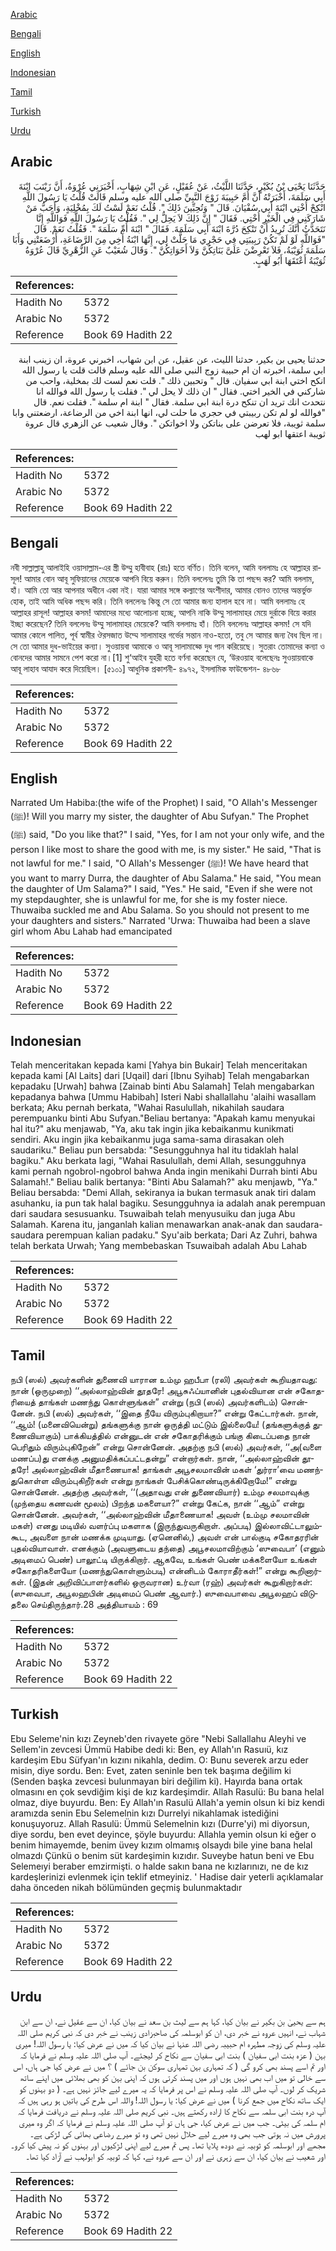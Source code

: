 [Arabic](#arabic)

[Bengali](#bengali)

[English](#english)

[Indonesian](#indonesian)

[Tamil](#tamil)

[Turkish](#turkish)

[Urdu](#urdu)

## Arabic


<div dir="rtl" lang="ar" style={{fontSize:'larger',backgroundColor:'#f8f9fa',padding:20}}>
حَدَّثَنَا يَحْيَى بْنُ بُكَيْرٍ، حَدَّثَنَا اللَّيْثُ، عَنْ عُقَيْلٍ، عَنِ ابْنِ شِهَابٍ، أَخْبَرَنِي عُرْوَةُ، أَنَّ زَيْنَبَ ابْنَةَ أَبِي سَلَمَةَ، أَخْبَرَتْهُ أَنَّ أُمَّ حَبِيبَةَ زَوْجَ النَّبِيِّ صلى الله عليه وسلم قَالَتْ قُلْتُ يَا رَسُولَ اللَّهِ انْكِحْ أُخْتِي ابْنَةَ أَبِي سُفْيَانَ‏.‏ قَالَ ‏"‏ وَتُحِبِّينَ ذَلِكَ ‏"‏‏.‏ قُلْتُ نَعَمْ لَسْتُ لَكَ بِمُخْلِيَةٍ، وَأَحَبُّ مَنْ شَارَكَنِي فِي الْخَيْرِ أُخْتِي‏.‏ فَقَالَ ‏"‏ إِنَّ ذَلِكَ لاَ يَحِلُّ لِي ‏"‏‏.‏ فَقُلْتُ يَا رَسُولَ اللَّهِ فَوَاللَّهِ إِنَّا نَتَحَدَّثُ أَنَّكَ تُرِيدُ أَنْ تَنْكِحَ دُرَّةَ ابْنَةَ أَبِي سَلَمَةَ‏.‏ فَقَالَ ‏"‏ ابْنَةَ أُمِّ سَلَمَةَ ‏"‏‏.‏ فَقُلْتُ نَعَمْ‏.‏ قَالَ ‏"‏فَوَاللَّهِ لَوْ لَمْ تَكُنْ رَبِيبَتِي فِي حَجْرِي مَا حَلَّتْ لِي، إِنَّهَا ابْنَةُ أَخِي مِنَ الرَّضَاعَةِ، أَرْضَعَتْنِي وَأَبَا سَلَمَةَ ثُوَيْبَةُ، فَلاَ تَعْرِضْنَ عَلَىَّ بَنَاتِكُنَّ وَلاَ أَخَوَاتِكُنَّ ‏"‏‏.‏ وَقَالَ شُعَيْبٌ عَنِ الزُّهْرِيِّ قَالَ عُرْوَةُ ثُوَيْبَةُ أَعْتَقَهَا أَبُو لَهَبٍ‏.‏
</div>
<div style={{backgroundColor:'#f8f9fa',padding:20, marginBottom: 10}}><table> <thead> <tr> <th>References:</th> <th></th> </tr> </thead> <tbody><tr><td>Hadith No</td><td>5372</td></tr><tr><td>Arabic No</td><td>5372</td></tr><tr><td>Reference</td><td>Book 69 Hadith 22</td></tr></tbody></table></div>


<div dir="rtl" lang="ar" style={{fontSize:'larger',backgroundColor:'#f8f9fa',padding:20}}>
حدثنا يحيى بن بكير، حدثنا الليث، عن عقيل، عن ابن شهاب، اخبرني عروة، ان زينب ابنة ابي سلمة، اخبرته ان ام حبيبة زوج النبي صلى الله عليه وسلم قالت قلت يا رسول الله انكح اختي ابنة ابي سفيان. قال " وتحبين ذلك ". قلت نعم لست لك بمخلية، واحب من شاركني في الخير اختي. فقال " ان ذلك لا يحل لي ". فقلت يا رسول الله فوالله انا نتحدث انك تريد ان تنكح درة ابنة ابي سلمة. فقال " ابنة ام سلمة ". فقلت نعم. قال "فوالله لو لم تكن ربيبتي في حجري ما حلت لي، انها ابنة اخي من الرضاعة، ارضعتني وابا سلمة ثويبة، فلا تعرضن على بناتكن ولا اخواتكن ". وقال شعيب عن الزهري قال عروة ثويبة اعتقها ابو لهب
</div>
<div style={{backgroundColor:'#f8f9fa',padding:20, marginBottom: 10}}><table> <thead> <tr> <th>References:</th> <th></th> </tr> </thead> <tbody><tr><td>Hadith No</td><td>5372</td></tr><tr><td>Arabic No</td><td>5372</td></tr><tr><td>Reference</td><td>Book 69 Hadith 22</td></tr></tbody></table></div>

## Bengali


<div dir="ltr" lang="bn" style={{fontSize:'larger',backgroundColor:'#f8f9fa',padding:20}}>
নবী সাল্লাল্লাহু আলাইহি ওয়াসাল্লাম-এর স্ত্রী উম্মু হাবীবাহ (রাঃ) হতে বর্ণিত। তিনি বলেন, আমি বললামঃ হে আল্লাহর রাসূল! আমার বোন আবূ সুফিয়ানের মেয়েকে আপনি বিয়ে করুন। তিনি বললেনঃ তুমি কি তা পছন্দ কর? আমি বললাম, হাঁ। আমি তো আর আপনার অধীনে একা নই। যারা আমার সঙ্গে কল্যাণের অংশীদার, আমার বোনও তাদের অন্তর্ভুক্ত হোক, তাই আমি অধিক পছন্দ করি। তিনি বললেনঃ কিন্তু সে তো আমার জন্য হালাল হবে না। আমি বললামঃ হে আল্লাহর রাসূল! আল্লাহর কসম! আমাদের মধ্যে আলোচনা হচ্ছে, আপনি নাকি উম্মু সালামাহর মেয়ে দুর্রাকে বিয়ে করার ইচ্ছা করেছেন? তিনি বললেনঃ উম্মু সালামাহর মেয়েকে? আমি বললামঃ হাঁ। তিনি বললেনঃ আল্লাহর কসম! সে যদি আমার কোলে পালিত, পূর্ব স্বামীর ঔরসজাত উম্মে সালামাহর গর্ভের সন্তান নাও-হতো, তবু সে আমার জন্য বৈধ ছিল না। সে তো আমার দুধ-ভাইয়ের কন্যা। সুওয়ায়বা আমাকে ও আবূ সালামাহ্কে দুধ পান করিয়েছে। সুতরাং তোমাদের কন্যা ও বোনদের আমার সামনে পেশ করো না।[1] শু‘আইব যুহরী হতে বর্ণনা করেছেন যে, ‘উরওয়াহ বলেছেনঃ সুওয়ায়বাকে আবূ লাহাব আযাদ করে দিয়েছিল। [৫১০১] আধুনিক প্রকাশনী- ৪৯৭২, ইসলামিক ফাউন্ডেশন- ৪৮৬৮
</div>
<div style={{backgroundColor:'#f8f9fa',padding:20, marginBottom: 10}}><table> <thead> <tr> <th>References:</th> <th></th> </tr> </thead> <tbody><tr><td>Hadith No</td><td>5372</td></tr><tr><td>Arabic No</td><td>5372</td></tr><tr><td>Reference</td><td>Book 69 Hadith 22</td></tr></tbody></table></div>

## English


<div dir="ltr" lang="en" style={{fontSize:'larger',backgroundColor:'#f8f9fa',padding:20}}>
Narrated Um Habiba:(the wife of the Prophet) I said, "O Allah's Messenger (ﷺ)! Will you marry my sister, the daughter of Abu Sufyan." The Prophet (ﷺ) said, "Do you like that?" I said, "Yes, for I am not your only wife, and the person I like most to share the good with me, is my sister." He said, "That is not lawful for me." I said, "O Allah's Messenger (ﷺ)! We have heard that you want to marry Durra, the daughter of Abu Salama." He said, "You mean the daughter of Um Salama?" I said, "Yes." He said, "Even if she were not my stepdaughter, she is unlawful for me, for she is my foster niece. Thuwaiba suckled me and Abu Salama. So you should not present to me your daughters and sisters." Narrated 'Urwa: Thuwaiba had been a slave girl whom Abu Lahab had emancipated
</div>
<div style={{backgroundColor:'#f8f9fa',padding:20, marginBottom: 10}}><table> <thead> <tr> <th>References:</th> <th></th> </tr> </thead> <tbody><tr><td>Hadith No</td><td>5372</td></tr><tr><td>Arabic No</td><td>5372</td></tr><tr><td>Reference</td><td>Book 69 Hadith 22</td></tr></tbody></table></div>

## Indonesian


<div dir="ltr" lang="id" style={{fontSize:'larger',backgroundColor:'#f8f9fa',padding:20}}>
Telah menceritakan kepada kami [Yahya bin Bukair] Telah menceritakan kepada kami [Al Laits] dari [Uqail] dari [Ibnu Syihab] Telah mengabarkan kepadaku [Urwah] bahwa [Zainab binti Abu Salamah] Telah mengabarkan kepadanya bahwa [Ummu Habibah] Isteri Nabi shallallahu 'alaihi wasallam berkata; Aku pernah berkata, "Wahai Rasulullah, nikahilah saudara perempuanku binti Abu Sufyan."Beliau bertanya: "Apakah kamu menyukai hal itu?" aku menjawab, "Ya, aku tak ingin jika kebaikanmu kunikmati sendiri. Aku ingin jika kebaikanmu juga sama-sama dirasakan oleh saudariku." Beliau pun bersabda: "Sesungguhnya hal itu tidaklah halal bagiku." Aku berkata lagi, "Wahai Rasulullah, demi Allah, sesungguhnya kami pernah ngobrol-ngobrol bahwa Anda ingin menikahi Durrah binti Abu Salamah!." Beliau balik bertanya: "Binti Abu Salamah?" aku menjawb, "Ya." Beliau bersabda: "Demi Allah, sekiranya ia bukan termasuk anak tiri dalam asuhanku, ia pun tak halal bagiku. Sesungguhnya ia adalah anak perempuan dari saudara sesusuanku. Tsuwaibah telah menyusuiku dan juga Abu Salamah. Karena itu, janganlah kalian menawarkan anak-anak dan saudara-saudara perempuan kalian padaku." Syu'aib berkata; Dari Az Zuhri, bahwa telah berkata Urwah; Yang membebaskan Tsuwaibah adalah Abu Lahab
</div>
<div style={{backgroundColor:'#f8f9fa',padding:20, marginBottom: 10}}><table> <thead> <tr> <th>References:</th> <th></th> </tr> </thead> <tbody><tr><td>Hadith No</td><td>5372</td></tr><tr><td>Arabic No</td><td>5372</td></tr><tr><td>Reference</td><td>Book 69 Hadith 22</td></tr></tbody></table></div>

## Tamil


<div dir="ltr" lang="ta" style={{fontSize:'larger',backgroundColor:'#f8f9fa',padding:20}}>
நபி (ஸல்) அவர்களின் துணைவி யாரான உம்மு ஹபீபா (ரலி) அவர்கள் கூறியதாவது: நான் (ஒருமுறை) ‘‘அல்லாஹ்வின் தூதரே! அபூசுஃப்யானின் புதல்வியான என் சகோதரியைத் தாங்கள் மணந்து கொள்ளுங்கள்” என்று (நபி (ஸல்) அவர்களிடம்) சொன்னேன். நபி (ஸல்) அவர்கள், ‘‘இதை நீயே விரும்புகிறாயா?” என்று கேட்டார்கள். நான், ‘‘ஆம்! (மனைவியென்று) தங்களுக்கு நான் ஒருத்தி மட்டும் இல்லையே! (தங்களுக்குத் துணைவியாகும்) பாக்கியத்தில் என்னுடன் என் சகோதரிக்கும் பங்கு கிடைப்பதை நான் பெரிதும் விரும்புகிறேன்” என்று சொன்னேன். அதற்கு நபி (ஸல்) அவர்கள், ‘‘அ(வளை மணப்ப)து எனக்கு அனுமதிக்கப்பட்டதன்று” என்றார்கள். நான், ‘‘அல்லாஹ்வின் தூதரே! அல்லாஹ்வின் மீதாணையாக! தாங்கள் அபூசலமாவின் மகள் ‘துர்ரா’வை மணந்துகொள்ள விரும்புகிறீர்கள் என்று நாங்கள் பேசிக்கொண்டிருக்கிறோமே!” என்று சொன்னேன். அதற்கு அவர்கள், ‘‘(அதாவது என் துணைவியார்) உம்மு சலமாவுக்கு (முந்தைய கணவன் மூலம்) பிறந்த மகளையா?” என்று கேட்க, நான் ‘‘ஆம்” என்று சொன்னேன். அவர்கள், ‘‘அல்லாஹ்வின் மீதாணையாக! அவள் (உம்மு சலமாவின் மகள்) எனது மடியில் வளர்ப்பு மகளாக (இருந்துவருகிறாள். அப்படி) இல்லாவிட்டாலும்கூட, அவளை நான் மணக்க முடியாது. (ஏனெனில்,) அவள் என் பால்குடி சகோதரரின் புதல்வியாவாள். எனக்கும் (அவளுடைய தந்தை) அபூசலமாவிற்கும் ‘ஸுவைபா’ (எனும் அடிமைப் பெண்) பாலூட்டி யிருக்கிறார். ஆகவே, உங்கள் பெண் மக்களையோ உங்கள் சகோதரிகளையோ (மணந்துகொள்ளும்படி) என்னிடம் கோராதீர்கள்!” என்று கூறினார்கள். (இதன் அறிவிப்பாளர்களில் ஒருவரான) உர்வா (ரஹ்) அவர்கள் கூறுகிறார்கள்: (ஸுவைபா, அபூலஹபின் அடிமைப் பெண் ஆவார்.) ஸுவைபாவை அபூலஹப் விடுதலை செய்திருந்தார்.28 அத்தியாயம் : 69
</div>
<div style={{backgroundColor:'#f8f9fa',padding:20, marginBottom: 10}}><table> <thead> <tr> <th>References:</th> <th></th> </tr> </thead> <tbody><tr><td>Hadith No</td><td>5372</td></tr><tr><td>Arabic No</td><td>5372</td></tr><tr><td>Reference</td><td>Book 69 Hadith 22</td></tr></tbody></table></div>

## Turkish


<div dir="ltr" lang="tr" style={{fontSize:'larger',backgroundColor:'#f8f9fa',padding:20}}>
Ebu Seleme'nin kızı Zeyneb'den rivayete göre "Nebi Sallallahu Aleyhi ve Sellem'in zevcesi Ümmü Habibe dedi ki: Ben, ey Allah'ın Rasuıü, kız kardeşim Ebu Süfyan'ın kızını nikahla, dedim. O: Bunu severek arzu eder misin, diye sordu. Ben: Evet, zaten seninle ben tek başıma değilim ki (Senden başka zevcesi bulunmayan biri değilim ki). Hayırda bana ortak olmasını en çok sevdiğim kişi de kız kardeşimdir. Allah Rasulü: Bu bana helal olmaz, diye buyurdu. Ben: Ey Allah'ın Rasulü Allah'a yemin olsun ki biz kendi aramızda senin Ebu Selemelnin kızı Durrelyi nikahlamak istediğini konuşuyoruz. Allah Rasulü: Ümmü Selemelnin kızı (Durre'yi) mi diyorsun, diye sordu, ben evet deyince, şöyle buyurdu: Allahla yemin olsun ki eğer o benim himayemde, benim üvey kızım olmamış olsaydı bile yine bana helal olmazdı Çünkü o benim süt kardeşimin kızıdır. Suveybe hatun beni ve Ebu Selemeıyi beraber emzirmişti. o halde sakın bana ne kızlarınızı, ne de kız kardeşlerinizi evlenmek için teklif etmeyiniz. ' Hadise dair yeterli açıklamalar daha önceden nikah bölümünden geçmiş bulunmaktadır
</div>
<div style={{backgroundColor:'#f8f9fa',padding:20, marginBottom: 10}}><table> <thead> <tr> <th>References:</th> <th></th> </tr> </thead> <tbody><tr><td>Hadith No</td><td>5372</td></tr><tr><td>Arabic No</td><td>5372</td></tr><tr><td>Reference</td><td>Book 69 Hadith 22</td></tr></tbody></table></div>

## Urdu


<div dir="rtl" lang="ur" style={{fontSize:'larger',backgroundColor:'#f8f9fa',padding:20}}>
ہم سے یحییٰ بن بکیر نے بیان کیا، کہا ہم سے لیث بن سعد نے بیان کیا، ان سے عقیل نے، ان سے ابن شہاب نے، انہیں عروہ نے خبر دی، ان کو ابوسلمہ کی صاحبزادی زینب نے خبر دی کہ نبی کریم صلی اللہ علیہ وسلم کی زوجہ مطہرہ ام حبیبہ رضی اللہ عنہا نے بیان کیا کہ میں نے عرض کیا: یا رسول اللہ! میری بہن ( عزہ بنت ابی سفیان ) بنت ابی سفیان سے نکاح کر لیجئے۔ آپ صلی اللہ علیہ وسلم نے فرمایا کہ اور تم اسے پسند بھی کرو گی ( کہ تمہاری بہن تمہاری سوکن بن جائے ) ؟ میں نے عرض کیا جی ہاں، اس سے خالی تو میں اب بھی نہیں ہوں اور میں پسند کرتی ہوں کہ اپنی بہن کو بھی بھلائی میں اپنے ساتھ شریک کر لوں۔ آپ صلی اللہ علیہ وسلم نے اس پر فرمایا کہ یہ میرے لیے جائز نہیں ہے۔ ( دو بہنوں کو ایک ساتھ نکاح میں جمع کرنا ) میں نے عرض کیا: یا رسول اللہ! واللہ اس طرح کی باتیں ہو رہی ہیں کہ آپ درہ بنت ابی سلمہ سے نکاح کا ارادہ رکھتے ہیں۔ نبی کریم صلی اللہ علیہ وسلم نے دریافت فرمایا کہ ام سلمہ کی بیٹی۔ جب میں نے عرض کیا، جی ہاں تو آپ صلی اللہ علیہ وسلم نے فرمایا کہ اگر وہ میری پرورش میں نہ ہوتی جب بھی وہ میرے لیے حلال نہیں تھی وہ تو میرے رضاعی بھائی کی لڑکی ہے۔ مجھے اور ابوسلمہ کو ثوبیہ نے دودھ پلایا تھا۔ پس تم میرے لیے اپنی لڑکیوں اور بہنوں کو نہ پیش کیا کرو۔ اور شعیب نے بیان کیا، ان سے زہری نے اور ان سے عروہ نے، کہا کہ ثوبیہ کو ابولہب نے آزاد کیا تھا۔
</div>
<div style={{backgroundColor:'#f8f9fa',padding:20, marginBottom: 10}}><table> <thead> <tr> <th>References:</th> <th></th> </tr> </thead> <tbody><tr><td>Hadith No</td><td>5372</td></tr><tr><td>Arabic No</td><td>5372</td></tr><tr><td>Reference</td><td>Book 69 Hadith 22</td></tr></tbody></table></div>
